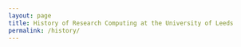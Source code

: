 ```yaml
---
layout: page
title: History of Research Computing at the University of Leeds
permalink: /history/
---
```

